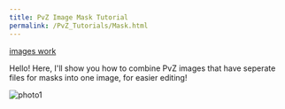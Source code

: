 ```yaml
---
title: PvZ Image Mask Tutorial
permalink: /PvZ_Tutorials/Mask.html
---
```

[images work](https://this.way)

Hello! Here, I'll show you how to combine PvZ images that have seperate files for masks into one image, for easier editing!

![photo1](https://media.discordapp.net/attachments/1004911792423718983/1085250543829651549/image.png)
